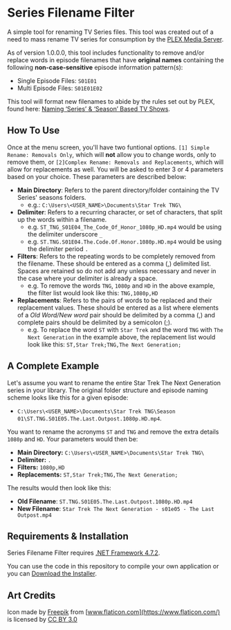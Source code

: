 # Series Filename Filter

A simple tool for renaming TV Series files. This tool was created out of a need to mass rename TV series for consumption by the [PLEX Media Server](https://www.plex.tv/).

As of version 1.0.0.0, this tool includes functionality to remove and/or replace words in episode filenames that have **original names** containing the following **non-case-sensitive** episode information pattern(s):
- Single Episode Files: `S01E01`
- Multi Episode Files: `S01E01E02`

This tool will format new filenames to abide by the rules set out by PLEX, found here: [Naming ‘Series’ & ‘Season’ Based TV Shows](https://support.plex.tv/articles/200220687-naming-series-season-based-tv-shows/).

## How To Use
Once at the menu screen, you'll have two funtional options. `[1] Simple Rename: Removals Only`, which will **not** allow you to change words, only to remove them, or `[2]Complex Rename: Removals and Replacements`, which will allow for replacements as well. You will be asked to enter 3 or 4 parameters based on your choice. These parameters are described below:
- **Main Directory**: Refers to the parent directory/folder containing the TV Series' seasons folders.
  - e.g.: `C:\Users\<USER_NAME>\Documents\Star Trek TNG\`
- **Delimiter**: Refers to a recurring character, or set of characters, that split up the words within a filename.
  - e.g. `ST_TNG_S01E04_The_Code_Of_Honor_1080p_HD.mp4` would be using the delimiter underscore `_`
  - e.g. `ST.TNG.S01E04.The.Code.Of.Honor.1080p.HD.mp4` would be using the delimiter period `.`
- **Filters**: Refers to the repeating words to be completely removed from the filename. These should be entered as a comma (,) delimited list. Spaces are retained so do not add any unless necessary and never in the case where your delimiter is already a space.
  - e.g. To remove the words `TNG`, `1080p` and `HD` in the above example, the filter list would look like this: `TNG,1080p,HD`
- **Replacements**: Refers to the pairs of words to be replaced and their replacement values. These should be entered as a list where elements of a *Old Word/New word* pair should be delimited by a comma (,) and complete pairs should be delimited by a semicolon (;).
  - e.g. To replace the word `ST` with `Star Trek` and the word `TNG` with `The Next Generation` in the example above, the replacement list would look like this: `ST,Star Trek;TNG,The Next Generation;`

## A Complete Example
Let's assume you want to rename the entire Star Trek The Next Generation series in your library. The original folder structure and episode naming scheme looks like this for a given episode:
- `C:\Users\<USER_NAME>\Documents\Star Trek TNG\Season 01\ST.TNG.S01E05.The.Last.Outpost.1080p.HD.mp4`.

You want to rename the acronyms `ST` and `TNG` and remove the extra details `1080p` and `HD`. Your parameters would then be:
- **Main Directory:** `C:\Users\<USER_NAME>\Documents\Star Trek TNG\`
- **Delimiter:** `.`
- **Filters:** `1080p,HD`
- **Replacements:** `ST,Star Trek;TNG,The Next Generation;`

The results would then look like this:
- **Old Filename**: `ST.TNG.S01E05.The.Last.Outpost.1080p.HD.mp4`
- **New Filename**: `Star Trek The Next Generation - s01e05 - The Last Outpost.mp4`

## Requirements & Installation
Series Filename Filter requires [.NET Framework 4.7.2](https://dotnet.microsoft.com/download/dotnet-framework-runtime). 

You can use the code in this repository to compile your own application or you can [Download the Installer](https://github.com/alexgvasile/Series-Filename-Filter/releases/download/v1.0.0.0/Series.Filename.Filter.zip).

## Art Credits
Icon made by [Freepik](https://www.freepik.com/) from [www.flaticon.com](https://www.flaticon.com/) is licensed by [CC BY 3.0](http://creativecommons.org/licenses/by/3.0/)
